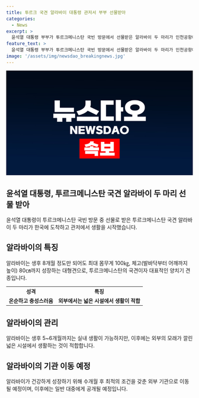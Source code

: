 ```yaml
---
title: 투르크 국견 알라바이 대통령 관저서 부부 선물받아
categories:
  - News
excerpt: >
  윤석열 대통령 부부가 투르크메니스탄 국빈 방문에서 선물받은 알라바이 두 마리가 인천공항에 도착했다. 40일 가량 된 알라바이는 대통령 관저에서 윤 대통령과 함께 생활할 예정이며, 일정 수준 이상으로 성장하면 과천 서울대공원에서 사육될 예정이다. 알라바이는 대형견으로 최대 몸무게 100kg, 체고 80cm에 이르며, 앞발을 들고 서면 성인 키를 훌쩍 넘는다. 윤 대통령 부부의 동물 사랑에 감명받은 투르크메니스탄 대통령 부부가 선물로 전해졌으며, 앞으로 알라바이의 건강과 공개 방안에 대한 관심이 계속될 것으로 전해졌다. 
feature_text: >
  윤석열 대통령 부부가 투르크메니스탄 국빈 방문에서 선물받은 알라바이 두 마리가 인천공항에 도착했다. 40일 가량 된 알라바이는 대통령 관저에서 윤 대통령과 함께 생활할 예정이며, 일정 수준 이상으로 성장하면 과천 서울대공원에서 사육될 예정이다. 알라바이는 대형견으로 최대 몸무게 100kg, 체고 80cm에 이르며, 앞발을 들고 서면 성인 키를 훌쩍 넘는다. 윤 대통령 부부의 동물 사랑에 감명받은 투르크메니스탄 대통령 부부가 선물로 전해졌으며, 앞으로 알라바이의 건강과 공개 방안에 대한 관심이 계속될 것으로 전해졌다. 
image: '/assets/img/newsdao_breakingnews.jpg'
---
```


<p><img src="/assets/img/newsdao_breakingnews.jpg" alt="pcversion 속보" /></p>

<h2 data-ke-size="size26">윤석열 대통령, 투르크메니스탄 국견 알라바이 두 마리 선물 받아</h2>

<p data-ke-size="size16">윤석열 대통령이 투르크메니스탄 국빈 방문 중 선물로 받은 투르크메니스탄 국견 알라바이 두 마리가 한국에 도착하고 관저에서 생활을 시작했습니다.</p>

<h2 data-ke-size="size24">알라바이의 특징</h2>

<p data-ke-size="size16">알라바이는 생후 8개월 정도만 되어도 최대 몸무게 100㎏, 체고(발바닥부터 어깨까지 높이) 80㎝까지 성장하는 대형견으로, 투르크메니스탄의 국견이자 대표적인 양치기 견종입니다.</p>

<table>
    <tr>
        <td style="text-align: center; height: 17px;"><b>성격</b></td>
        <td style="text-align: center; height: 17px;"><b>특징</b></td>
    </tr>
    <tr>
        <td style="text-align: center; height: 17px;"><b>온순하고 충성스러움</b></td>
        <td style="text-align: center; height: 17px;"><b>외부에서는 넓은 시설에서 생활이 적합</b></td>
    </tr>
</table>

<h2 data-ke-size="size24">알라바이의 관리</h2>

<p data-ke-size="size16">알라바이는 생후 5~6개월까지는 실내 생활이 가능하지만, 이후에는 외부의 모래가 깔린 넓은 시설에서 생활하는 것이 적합합니다.</p>

<h2 data-ke-size="size24">알라바이의 기관 이동 예정</h2>

<p data-ke-size="size16">알라바이가 건강하게 성장하기 위해 수개월 후 최적의 조건을 갖춘 외부 기관으로 이동될 예정이며, 이후에는 일반 대중에게 공개될 예정입니다.</p>

<p data-ke-size="size16">&nbsp;</p>

